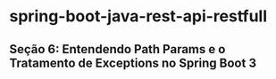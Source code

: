 # spring-boot-java-rest-api-restfull
## Seção 6: Entendendo Path Params e o Tratamento de Exceptions no Spring Boot 3